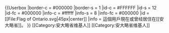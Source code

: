 {{Userbox
  |border-c = #000000
  |border-s = 1
  |id-c     = #FFFFFF
  |id-s     = 12
  |id-fc    = #000000
  |info-c   = #ffffff
  |info-s   = 8
  |info-fc  = #000000
  |id       = [[File:Flag of Ontario.svg|45px|center]]
  |info     = 這個用戶現在或曾经居住在[[安大略省]]。
}}
<includeonly>[[Category:安大略省维基人]]</includeonly>
[[Category:安大略省维基人]]